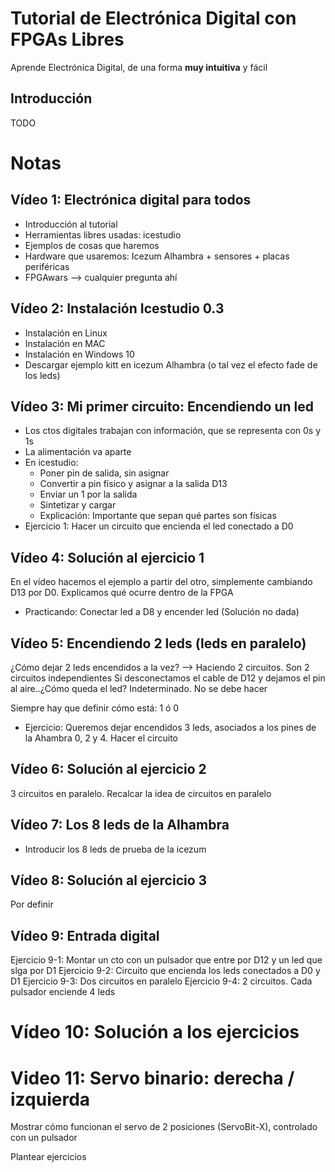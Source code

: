 # Tutorial de Electrónica Digital con FPGAs Libres

Aprende Electrónica Digital, de una forma **muy intuitiva** y fácil

## Introducción

TODO

##

# Notas

## Vídeo 1: Electrónica digital para todos
* Introducción al tutorial
* Herramientas libres usadas: icestudio
* Ejemplos de cosas que haremos
* Hardware que usaremos: Icezum Alhambra + sensores + placas periféricas
* FPGAwars --> cualquier pregunta ahí

## Vídeo 2: Instalación Icestudio 0.3
* Instalación en Linux
* Instalación en MAC
* Instalación en Windows 10
* Descargar ejemplo kitt en icezum Alhambra (o tal vez el efecto fade de los leds)

## Vídeo 3: Mi primer circuito: Encendiendo un led
* Los ctos digitales trabajan con información, que se representa con 0s y 1s
* La alimentación va aparte
* En icestudio:
  * Poner pin de salida, sin asignar
  * Convertir a pin físico y asignar a la salida D13
  * Enviar un 1 por la salida
  * Sintetizar y cargar
  * Explicación: Importante que sepan qué partes son físicas
* Ejercicio 1: Hacer un circuito que encienda el led conectado a D0

## Vídeo 4: Solución al ejercicio 1
En el vídeo hacemos el ejemplo a partir del otro, simplemente cambiando D13 por D0. Explicamos qué ocurre dentro de la FPGA
* Practicando: Conectar led a D8 y encender led (Solución no dada)

## Vídeo 5: Encendiendo 2 leds (leds en paralelo)
¿Cómo dejar 2 leds encendidos a la vez? --> Haciendo 2 circuitos. Son 2 circuitos independientes
Si desconectamos el cable de D12 y dejamos el pin al aire..¿Cómo queda el led? Indeterminado. No se debe hacer

Siempre hay que definir cómo está: 1 ó 0

* Ejercicio: Queremos dejar encendidos 3 leds, asociados a los pines de la Ahambra 0, 2 y 4. Hacer el circuito

## Vídeo 6: Solución al ejercicio 2

3 circuitos en paralelo. Recalcar la idea de circuitos en paralelo

## Vídeo 7: Los 8 leds de la Alhambra

* Introducir los 8 leds de prueba de la icezum

## Vídeo 8: Solución al ejercicio 3

Por definir

## Vídeo 9: Entrada digital

Ejercicio 9-1: Montar un cto con un pulsador que entre por D12 y un led que slga por D1
Ejercicio 9-2: Circuito que encienda los leds conectados a D0 y D1
Ejercicio 9-3: Dos circuitos en paralelo
Ejercicio 9-4: 2 circuitos. Cada pulsador enciende 4 leds

# Vídeo 10: Solución a los ejercicios

# Video 11: Servo binario: derecha / izquierda

Mostrar cómo funcionan el servo de 2 posiciones (ServoBit-X), controlado con un pulsador

Plantear ejercicios 





